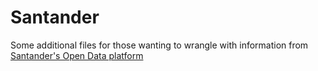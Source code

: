 # Santander

Some additional files for those wanting to wrangle with information from [Santander's Open Data platform](http://datos.santander.es)
